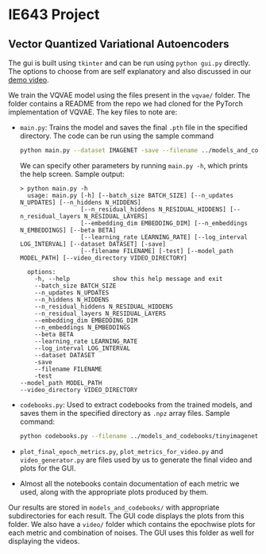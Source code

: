 # IE643 Project
## Vector Quantized Variational Autoencoders

The gui is built using `tkinter` and can be run using `python gui.py` directly. The options to choose from are self explanatory and also discussed in our [demo video](https://drive.google.com/file/d/16SqoMDf2q39U-l-3loyNmZQvghYzb7pu/view?usp=drive_link).

We train the VQVAE model using the files present in the `vqvae/` folder. The folder contains a README from the repo we had cloned for the PyTorch implementation of VQVAE. 
The key files to note are:

- `main.py`: Trains the model and saves the final `.pth` file in the specified directory. The code can be run using the sample command

  ```bash
  python main.py --dataset IMAGENET -save --filename ../models_and_codebooks/tinyimagenet/tinyimagenet
  ```
  We can specify other parameters by running `main.py -h`, which prints the help screen.
  Sample output:
  ```
  > python main.py -h
    usage: main.py [-h] [--batch_size BATCH_SIZE] [--n_updates N_UPDATES] [--n_hiddens N_HIDDENS]
                   [--n_residual_hiddens N_RESIDUAL_HIDDENS] [--n_residual_layers N_RESIDUAL_LAYERS]
                   [--embedding_dim EMBEDDING_DIM] [--n_embeddings N_EMBEDDINGS] [--beta BETA]
                   [--learning_rate LEARNING_RATE] [--log_interval LOG_INTERVAL] [--dataset DATASET] [-save]
                   [--filename FILENAME] [-test] [--model_path MODEL_PATH] [--video_directory VIDEO_DIRECTORY]
    
    options:
      -h, --help            show this help message and exit
      --batch_size BATCH_SIZE
      --n_updates N_UPDATES
      --n_hiddens N_HIDDENS
      --n_residual_hiddens N_RESIDUAL_HIDDENS
      --n_residual_layers N_RESIDUAL_LAYERS
      --embedding_dim EMBEDDING_DIM
      --n_embeddings N_EMBEDDINGS
      --beta BETA
      --learning_rate LEARNING_RATE
      --log_interval LOG_INTERVAL
      --dataset DATASET
      -save
      --filename FILENAME
      -test
  --model_path MODEL_PATH
  --video_directory VIDEO_DIRECTORY
  ```
- `codebooks.py`: Used to extract codebooks from the trained models, and saves them in the specified directory as `.npz` array files.
  Sample command:
  ```bash
  python codebooks.py --filename ../models_and_codebooks/tinyimagenet/tinyimagenet.pth --model_path ../models_and_codebooks/tinyimagenet/tinyimagenet.pth
  ```
- `plot_final_epoch_metrics.py`, `plot_metrics_for_video.py` and `video_generator.py` are files used by us to generate the final video and plots for the GUI.
- Almost all the notebooks contain documentation of each metric we used, along with the appropriate plots produced by them.


Our results are stored in `models_and_codebooks/` with appropriate subdirectories for each result. The GUI code displays the plots from this folder. We also have a `video/` folder which contains the epochwise plots for each metric and combination of noises. The GUI uses this folder as well for displaying the videos.
